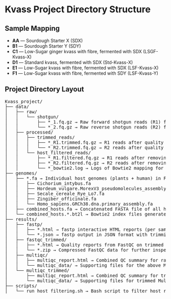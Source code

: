 # Kvass Project Directory Structure

## Sample Mapping

- **AA** — Sourdough Starter X (SDX)
- **B1** — Sourdough Starter Y (SDY)
- **C1** — Low-Sugar ginger kvass with fibre, fermented with SDX (LSGF-Kvass-X)
- **D1** — Standard kvass, fermented with SDX (Std-Kvass-X)
- **E1** — Low-Sugar kvass with fibre, fermented with SDX (LSF-Kvass-X)
- **F1** — Low-Sugar kvass with fibre, fermented with SDY (LSF-Kvass-Y)

## Project Directory Layout
<pre>
Kvass_project/
├── data/
│   ├── raw/
│   │   └── shotgun/
│   │       ├── *_1.fq.gz → Raw forward shotgun reads (R1) for each sample
│   │       └── *_2.fq.gz → Raw reverse shotgun reads (R2) for each sample
│   ├── processed/
│   │   ├── trimmed_reads/
│   │   │   ├── *_R1.trimmed.fq.gz → R1 reads after quality trimming (fastp)
│   │   │   └── *_R2.trimmed.fq.gz → R2 reads after quality trimming (fastp)
│   │   └── host_filtered_reads/
│   │       ├── *_R1.filtered.fq.gz → R1 reads after removing host-mapped reads (Bowtie2)
│   │       ├── *_R2.filtered.fq.gz → R2 reads after removing host-mapped reads (Bowtie2)
│   │       └── *_bowtie2.log → Logs of Bowtie2 mapping for host filtering
├── genomes/
│   ├── *.fa → Individual host genomes (plants + human) in FASTA format
│   │   ├── Cichorium_intybus.fa
│   │   ├── Hordeum_vulgare.MorexV3_pseudomolecules_assembly.dna.toplevel.fa
│   │   ├── Secale_cereale_Rye_Lo7.fa
│   │   ├── Zingiber_officinale.fa
│   │   └── Homo_sapiens.GRCh38.dna.primary_assembly.fa
│   ├── combined_hosts.fa → Concatenated FASTA file of all host genomes
│   └── combined_hosts.*.bt2l → Bowtie2 index files generated from combined_hosts.fa
├── results/
│   ├── fastp/
│   │   ├── *.html → fastp interactive HTML reports (per sample)
│   │   └── *.json → fastp output in JSON format with trimming stats
│   ├── fastqc_trimmed/
│   │   ├── *.html → Quality reports from FastQC on trimmed reads
│   │   └── *.zip → Compressed FastQC data for further inspection
│   ├── multiqc/
│   │   ├── multiqc_report.html → Combined QC summary for raw data
│   │   └── multiqc_data/ → Supporting files for the above MultiQC report
│   └── multiqc_trimmed/
│       ├── multiqc_report.html → Combined QC summary for trimmed data
│       └── multiqc_data/ → Supporting files for trimmed MultiQC summary
├── scripts/
│   └── run_host_filtering.sh → Bash script to filter host reads using Bowtie2
</pre>
